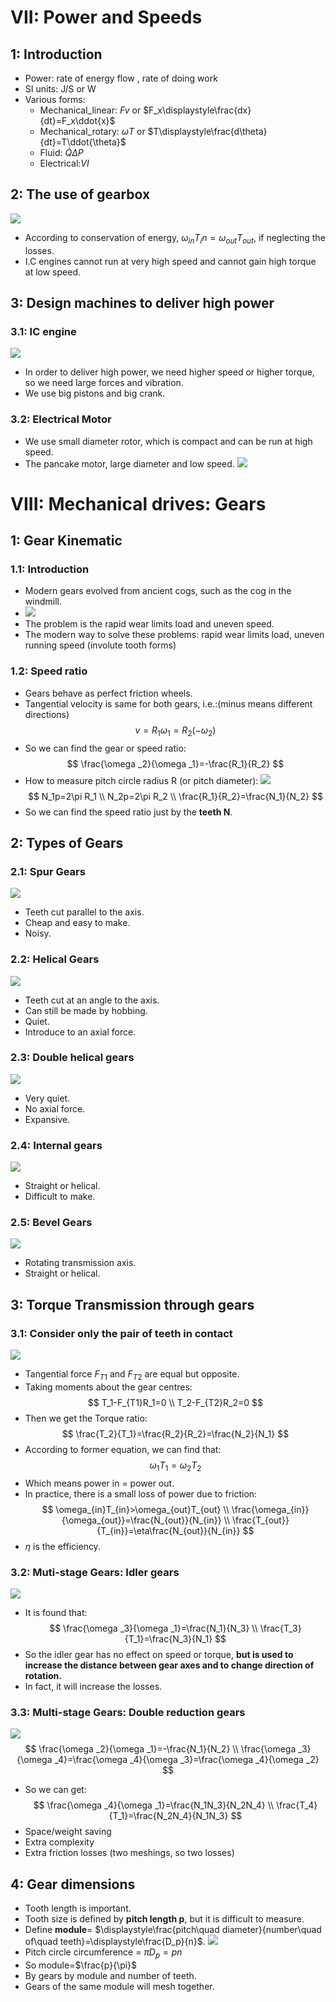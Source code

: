 # VII: Power and Speeds
## 1: Introduction
* Power: rate of energy flow , rate of doing work
* SI units: J/S or W
* Various forms:
    * Mechanical_linear: $Fv$ or $F_x\displaystyle\frac{dx}{dt}=F_x\ddot{x}$
    * Mechanical_rotary: $\omega T$ or $T\displaystyle\frac{d\theta}{dt}=T\ddot{\theta}$
    * Fluid: $\dot{Q}\Delta P$
    * Electrical:$VI$
## 2: The use of gearbox
![](2022-04-25-10-29-41.png)
* According to conservation of energy, $\omega_{in}T_in=\omega_{out}T_{out}$, if neglecting the losses.
* I.C engines cannot run at very high speed and cannot gain high torque at low speed.
## 3: Design machines to deliver high power 
### 3.1: IC engine
![](2022-04-25-10-34-52.png)
* In order to deliver high power, we need higher speed or higher torque, so we need large forces and vibration.
* We use big pistons and big crank.
### 3.2: Electrical Motor
* We use small diameter rotor, which is compact and can be run at high speed.
* The pancake motor, large diameter and low speed.
![](2022-04-25-10-45-32.png)
# VIII: Mechanical drives: Gears
## 1: Gear Kinematic
### 1.1: Introduction
* Modern gears evolved from ancient cogs, such as the cog in the windmill.
* ![](2022-04-26-18-30-17.png)
* The problem is the rapid wear limits load and uneven speed.
* The modern way to solve these problems: rapid wear limits load, uneven running speed (involute tooth forms)
### 1.2: Speed ratio
* Gears behave as perfect friction wheels.
* Tangential velocity is same for both gears, i.e.:(minus means different directions)
$$
v=R_1\omega_1=R_2(-\omega _2)
$$
* So we can find the gear or speed ratio:
$$
\frac{\omega _2}{\omega _1}=-\frac{R_1}{R_2}
$$
* How to measure pitch circle radius R (or pitch diameter):
![](2022-04-26-18-37-02.png)
$$
N_1p=2\pi R_1 \\
N_2p=2\pi R_2 \\
\frac{R_1}{R_2}=\frac{N_1}{N_2}
$$
* So we can find the speed ratio just by the **teeth N**.
## 2: Types of Gears
### 2.1: Spur Gears
![](2022-04-26-18-42-31.png)
* Teeth cut parallel to the axis.
* Cheap and easy to make.
* Noisy.
### 2.2: Helical Gears
![](2022-04-26-18-52-20.png)
* Teeth cut at an angle to the axis.
* Can still be made by hobbing.
* Quiet.
* Introduce to an axial force.
### 2.3: Double helical gears
![](2022-04-26-18-53-13.png)
* Very quiet.
* No axial force.
* Expansive.
### 2.4: Internal gears
![](2022-04-26-18-54-09.png)
* Straight or helical.
* Difficult to make.
### 2.5: Bevel Gears
![](2022-04-26-18-55-16.png)
* Rotating transmission axis.
* Straight or helical.
## 3: Torque Transmission through gears
### 3.1: Consider only the pair of teeth in contact
![](2022-04-26-19-00-43.png)
* Tangential force $F_{T1}$ and $F_{T2}$ are equal but opposite.
* Taking moments about the gear centres:
$$
T_1-F_{T1}R_1=0 \\
T_2-F_{T2}R_2=0 
$$
* Then we get the Torque ratio:
$$
\frac{T_2}{T_1}=\frac{R_2}{R_2}=\frac{N_2}{N_1}
$$
* According to former equation, we can find that:
$$
\omega_1 T_1=\omega_2 T_2
$$
* Which means power in = power out.
* In practice, there is a small loss of power due to friction:
$$
\omega_{in}T_{in}>\omega_{out}T_{out} \\
\frac{\omega_{in}}{\omega_{out}}=\frac{N_{out}}{N_{in}} \\
\frac{T_{out}}{T_{in}}=\eta\frac{N_{out}}{N_{in}}
$$
* $\eta$ is the efficiency.
### 3.2: Muti-stage Gears: Idler gears
![](2022-04-26-19-15-50.png)
* It is found that:
$$
\frac{\omega _3}{\omega _1}=\frac{N_1}{N_3} \\
\frac{T_3}{T_1}=\frac{N_3}{N_1}
$$
* So the idler gear has no effect on speed or torque, **but is used to increase the distance between gear axes and to change direction of rotation.**
* In fact, it will increase the losses.
### 3.3: Multi-stage Gears: Double reduction gears
![](2022-04-26-19-23-13.png)
$$
\frac{\omega _2}{\omega _1}=-\frac{N_1}{N_2} \\
\frac{\omega _3}{\omega _4}=\frac{\omega _4}{\omega _3}=\frac{\omega _4}{\omega _2}
$$
* So we can get:
$$
\frac{\omega _4}{\omega _1}=\frac{N_1N_3}{N_2N_4} \\
\frac{T_4}{T_1}=\frac{N_2N_4}{N_1N_3}
$$
* Space/weight saving 
* Extra complexity 
* Extra friction losses (two meshings, so two losses)
## 4: Gear dimensions
* Tooth length is important.
* Tooth size is defined by **pitch length p**, but it is difficult to measure.
* Define **module**= $\displaystyle\frac{pitch\quad diameter}{number\quad of\quad teeth}=\displaystyle\frac{D_p}{n}$.
![](2022-04-26-19-40-22.png)
* Pitch circle circumference = $\pi D_p=pn$
* So module=$\frac{p}{\pi}$
* By gears by module and number of teeth.
* Gears of the same module will mesh together.